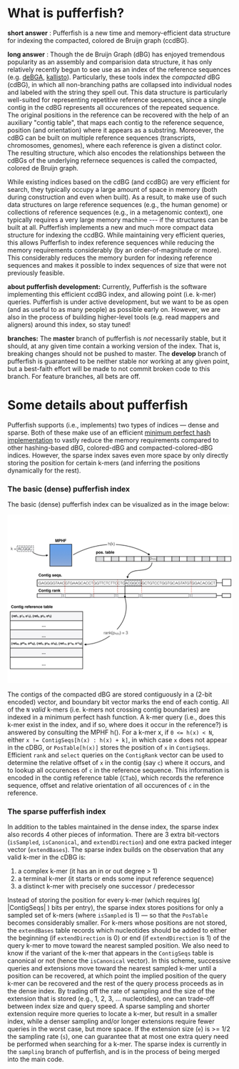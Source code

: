 # What is pufferfish?

**short answer** : Pufferfish is a new time and memory-efficient data structure for indexing the compacted, colored de Bruijn graph (ccdBG).  

**long answer** : Though the de Bruijn Graph (dBG) has enjoyed tremendous popularity as an assembly and comparision data structure, it has only relatively recently begun to see use as an index of the reference sequences (e.g. [deBGA](https://github.com/HongzheGuo/deBGA), [kallisto](https://github.com/pachterlab/kallisto)).  Particularly, these tools index the _compacted_ dBG (cdBG), in which all non-branching paths are collapsed into individual nodes and labeled with the string they spell out.  This data structure is particularly well-suited for representing repetitive reference sequences, since a single contig in the cdBG represents all occurences of the repeated sequence.  The original positions in the reference can be recovered with the help of an auxiliary "contig table", that maps each contig to the reference sequence, position (and orientation) where it appears as a substring.  Moreoever, the cdBG can be built on multiple reference sequences (transcripts, chromosomes, genomes), where each reference is given a distinct color.  The resulting structure, which also encodes the relationships between the cdBGs of the underlying refernece sequences is called the compacted, colored de Bruijn graph.

While existing indices based on the cdBG (and ccdBG) are very efficient for search, they typically occupy a large amount of space in memory (both during construction and even when built).  As a result, to make use of such data structures on large reference sequences (e.g., the human genome) or collections of reference sequences (e.g., in a metagenomic context), one typically requires a very large memory machine --- if the structures can be built at all.  Pufferfish implements a new and much more compact data structure for indexing the ccdBG.  While maintaining very efficient queries, this allows Pufferfish to index reference sequences while reducing the memory requirements considerably (by an order-of-magnitude or more).  This considerably reduces the memory burden for indexing reference sequences and makes it possible to index sequences of size that were not previously feasible.

**about pufferfish development:**
Currently, Pufferfish is the software implementing this efficient ccdBG index, and allowing point (i.e. k-mer) queries.  Pufferfish is under active development, but we want to be as open (and as useful to as many people) as possible early on. However, we are also in the process of building higher-level tools (e.g. read mappers and aligners) around this index, so stay tuned!

**branches:**
The **master** branch of pufferfish is _not_ necessarily stable, but it should, at any given time contain a working version of the index.  That is, breaking changes should not be pushed to master.  The **develop** branch of pufferfish is guaranteed to be neither stable nor working at any given point, but a best-faith effort will be made to not commit broken code to this branch.  For feature branches, all bets are off.

# Some details about pufferfish

Pufferfish supports (i.e., implements) two types of indices — dense and sparse.  Both of these make use of an efficient [minimum perfect hash implementation](https://github.com/rizkg/BBHash) to vastly reduce the memory requirements compared to other hashing-based dBG, colored-dBG and compacted-colored-dBG indices.  However, the sparse index saves even more space by only directly storing the position for certain k-mers (and inferring the positions dynamically for the rest).

### The basic (dense) pufferfish index

The basic (dense) pufferfish index can be visualized as in the image below:

![dense pufferfish index](https://github.com/COMBINE-lab/pufferfish/blob/master/doc/dense_index_diagram.jpg "dense pufferfish index")

The contigs of the compacted dBG are stored contiguously in a (2-bit encoded) vector, and boundary bit vector marks the end of each contig.  All of the `N` *valid* k-mers (i.e. k-mers not crossing contig boundaries) are indexed in a minimum perfect hash function.  A k-mer query (i.e., does this k-mer exist in the index, and if so, where does it occur in the reference?) is answered by consulting the MPHF h().  For a k-mer x, if `0 <= h(x) < N`, either `x != ContigSeqs[h(x) : h(x) + k]`, in which case `x` does not appear in the cDBG, or `PosTable[h(x)]` stores the position of `x` in `ContigSeqs`.  Efficient `rank` and `select` queries on the `ContigRank` vector can be used to determine the relative offset of `x` in the contig (say `c`) where it occurs, and to lookup all occurences of `c` in the reference sequence.  This information is encoded in the contig reference table (`CTab`), which records the reference sequence, offset and relative orientation of all occurences of `c` in the reference.

### The sparse pufferfish index

In addition to the tables maintained in the dense index, the sparse index also records 4 other pieces of information.  There are 3 extra bit-vectors (`isSampled`, `isCanonical`, and `extendDirection`) and one extra packed integer vector (`extendBases`).  The sparse index builds on the observation that any valid k-mer in the cDBG is:

1. a complex k-mer (it has an in or out degree > 1)
2. a terminal k-mer (it starts or ends some input reference sequence)
3. a distinct k-mer with precisely one successor / predecessor
  
Instead of storing the position for every k-mer (which requires lg( |ContigSeqs| ) bits per entry), the sparse index stores positions for only a sampled set of k-mers (where `isSampled` is 1) — so that the `PosTable` becomes considerably smaller.  For k-mers whose positions are not stored, the `extendBases` table records which nucleotides should be added to either the beginning (if `extendDirection` is 0) or end (if `extendDirection` is 1) of the query k-mer to move toward the nearest sampled position.  We also need to know if the variant of the k-mer that appears in the `ContigSeqs` table is canonical or not (hence the `isCanonical` vector).  In this scheme, successive queries and extensions move toward the nearest sampled k-mer until a position can be recovered, at which point the implied position of the query k-mer can be recovered and the rest of the query process proceeds as in the dense index.  By trading off the rate of sampling and the size of the extension that is stored (e.g., 1, 2, 3, ... nucleotides), one can trade-off between index size and query speed.  A sparse sampling and shorter extension require more queries to locate a k-mer, but result in a smaller index, while a denser sampling and/or longer extensions require fewer queries in the worst case, but more space.  If the extension size (`e`) is >= 1/2 the sampling rate (`s`), one can guarantee that at most one extra query need be performed when searching for a k-mer. The sparse index is currently in the `sampling` branch of pufferfish, and is in the process of being merged into the main code.

